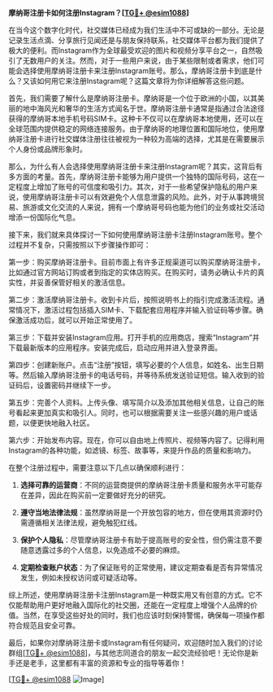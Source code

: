 **摩纳哥注册卡如何注册Instagram？[[TG💪+ @esim1088](https://t.me/s/esim1088)]**

在当今这个数字化时代，社交媒体已经成为我们生活中不可或缺的一部分。无论是记录生活点滴、分享旅行见闻还是与朋友保持联系，社交媒体平台都为我们提供了极大的便利。而Instagram作为全球最受欢迎的图片和视频分享平台之一，自然吸引了无数用户的关注。然而，对于一些用户来说，由于某些限制或者需求，他们可能会选择使用摩纳哥注册卡来注册Instagram账号。那么，摩纳哥注册卡到底是什么？又该如何用它来注册Instagram呢？这篇文章将为你详细解答这些问题。

首先，我们需要了解什么是摩纳哥注册卡。摩纳哥是一个位于欧洲的小国，以其美丽的地中海风光和奢华的生活方式闻名于世。摩纳哥注册卡通常是指通过合法途径获得的摩纳哥本地手机号码SIM卡。这种卡不仅可以在摩纳哥本地使用，还可以在全球范围内提供稳定的网络连接服务。由于摩纳哥的地理位置和国际地位，使用摩纳哥注册卡进行社交媒体注册往往被视为一种较为高端的选择，尤其是在需要展示个人身份或品牌形象时。

那么，为什么有人会选择使用摩纳哥注册卡来注册Instagram呢？其实，这背后有多方面的考量。首先，摩纳哥注册卡能够为用户提供一个独特的国际号码，这在一定程度上增加了账号的可信度和吸引力。其次，对于一些希望保护隐私的用户来说，使用摩纳哥注册卡可以有效避免个人信息泄露的风险。此外，对于从事跨境贸易、旅游或文化交流的人来说，拥有一个摩纳哥号码也能为他们的业务或社交活动增添一份国际化气息。

接下来，我们就来具体探讨一下如何使用摩纳哥注册卡注册Instagram账号。整个过程并不复杂，只需按照以下步骤操作即可：

第一步：购买摩纳哥注册卡。目前市面上有许多正规渠道可以购买摩纳哥注册卡，比如通过官方网站订购或者到指定的实体店购买。在购买时，请务必确认卡片的真实性，并妥善保管好相关的激活信息。

第二步：激活摩纳哥注册卡。收到卡片后，按照说明书上的指引完成激活流程。通常情况下，激活过程包括插入SIM卡、下载配套应用程序并输入验证码等步骤。确保激活成功后，就可以开始正常使用了。

第三步：下载并安装Instagram应用。打开手机的应用商店，搜索“Instagram”并下载最新版本的应用程序。安装完成后，启动应用并进入登录界面。

第四步：创建新账户。点击“注册”按钮，填写必要的个人信息，如姓名、出生日期等。然后输入摩纳哥注册卡的电话号码，并等待系统发送验证短信。输入收到的验证码后，设置密码并继续下一步。

第五步：完善个人资料。上传头像、填写简介以及添加其他相关信息，让自己的账号看起来更加真实和吸引人。同时，也可以根据需要关注一些感兴趣的用户或话题，以便更快地融入社区。

第六步：开始发布内容。现在，你可以自由地上传照片、视频等内容了。记得利用Instagram的各种功能，如滤镜、标签、故事等，来提升作品的质量和影响力。

在整个注册过程中，需要注意以下几点以确保顺利进行：

1. **选择可靠的运营商**：不同的运营商提供的摩纳哥注册卡质量和服务水平可能存在差异，因此在购买前一定要做好充分的研究。
   
2. **遵守当地法律法规**：虽然摩纳哥是一个开放包容的地方，但在使用其资源时仍需遵循相关法律法规，避免触犯红线。

3. **保护个人隐私**：尽管摩纳哥注册卡有助于提高账号的安全性，但仍需注意不要随意透露过多的个人信息，以免造成不必要的麻烦。

4. **定期检查账户状态**：为了保证账号的正常使用，建议定期查看是否有异常情况发生，例如未授权访问或可疑活动等。

综上所述，使用摩纳哥注册卡注册Instagram是一种既实用又有创意的方式。它不仅能帮助用户更好地融入国际化的社交圈，还能在一定程度上增强个人品牌的价值。当然，在享受这些好处的同时，我们也应该时刻保持警惕，确保每一项操作都符合规范且安全可靠。

最后，如果你对摩纳哥注册卡或Instagram有任何疑问，欢迎随时加入我们的讨论群组[[TG💪+ @esim1088](https://t.me/s/esim1088)]，与其他志同道合的朋友一起交流经验吧！无论你是新手还是老手，这里都有丰富的资源和专业的指导等着你！

[[TG💪+ @esim1088](https://t.me/s/esim1088) ![Image](https://i.postimg.cc/4NQfJmqS/Snipaste-2025-05-13-00-14-12.png)]